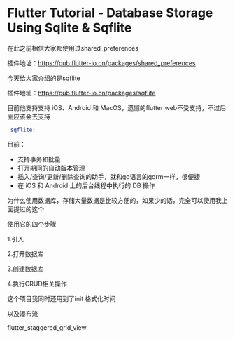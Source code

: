 # Flutter Tutorial - Database Storage Using Sqlite & Sqflite
在此之前相信大家都使用过shared_preferences

插件地址：https://pub.flutter-io.cn/packages/shared_preferences

今天给大家介绍的是sqflite

插件地址：https://pub.flutter-io.cn/packages/sqflite

目前他支持支持 iOS、Android 和 MacOS，遗憾的flutter web不受支持，不过后面应该会去支持



```yml
 sqflite:
```



目前：

- 支持事务和批量
- 打开期间的自动版本管理
- 插入/查询/更新/删除查询的助手，就和go语言的gorm一样，很便捷
- 在 iOS 和 Android 上的后台线程中执行的 DB 操作

为什么使用数据库，存储大量数据是比较方便的，如果少的话，完全可以使用我上面提过的这个



使用它的四个步骤

1.引入

2.打开数据库

3.创建数据库

4.执行CRUD相关操作



这个项目我同时还用到了init 格式化时间

以及瀑布流

flutter_staggered_grid_view

